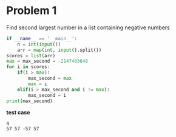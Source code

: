 # Problem 1
Find second largest number in a list containing negative numbers
```python
if __name__ == '__main__':
    n = int(input())
    arr = map(int, input().split())
scores = list(arr)
max = max_second = -2147483648
for i in scores:
    if(i > max):
        max_second = max
        max = i
    elif(i > max_second and i != max):
        max_second = i
print(max_second)
```
**test case**
```
4
57 57 -57 57
```
